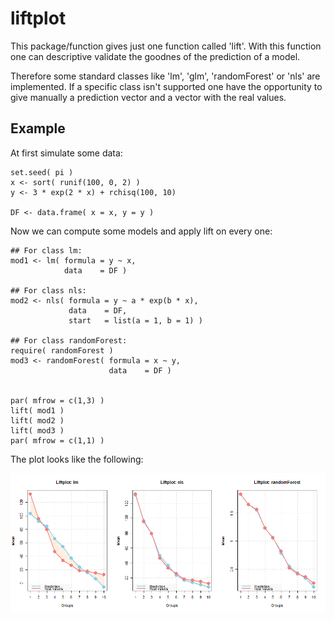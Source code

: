 liftplot
========
This package/function gives just one function called 'lift'. With this function one can descriptive validate the goodnes of the prediction of a model.

Therefore some standard classes like 'lm', 'glm', 'randomForest' or 'nls' are implemented. If a specific class isn't supported one have the opportunity to give manually a prediction vector and a vector with the real values.

Example
-------
At first simulate some data:
```{r}
set.seed( pi )
x <- sort( runif(100, 0, 2) )
y <- 3 * exp(2 * x) + rchisq(100, 10)

DF <- data.frame( x = x, y = y )
```

Now we can compute some models and apply lift on every one:
```{r}
## For class lm:
mod1 <- lm( formula = y ~ x,
            data    = DF )

## For class nls:
mod2 <- nls( formula = y ~ a * exp(b * x),
             data    = DF,
             start   = list(a = 1, b = 1) )

## For class randomForest:
require( randomForest )
mod3 <- randomForest( formula = x ~ y,
                      data    = DF )
                     

par( mfrow = c(1,3) )
lift( mod1 )
lift( mod2 )
lift( mod3 )
par( mfrow = c(1,1) )
```
The plot looks like the following:

![liftplot](/images/example.png)
